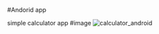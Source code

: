 ﻿#Andorid app
 
  simple calculator app
#image
![calculator_android](https://user-images.githubusercontent.com/54923600/221380394-e0c983fa-0a73-4533-9306-3317d8fb5972.png)
